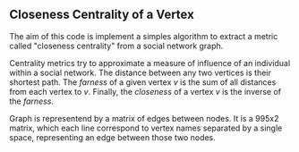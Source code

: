 ## Closeness Centrality of a Vertex

The aim of this code is implement a simples algorithm to extract a metric called "closeness centrality" from a social network graph.

Centrality metrics try to approximate a measure of influence of an individual within a social network. The distance between any two vertices is their shortest path. The *farness* of a given vertex *v* is the sum of all distances from each vertex to *v*. Finally, the *closeness* of a vertex *v* is the inverse of the *farness*.

Graph is representend by a matrix of edges between nodes. It is a 995x2 matrix, which each line correspond to vertex names separated by
a single space, representing an edge between those two nodes.

